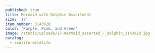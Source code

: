 ```yaml
---
published: true
title: Mermaid with Dolphin Assortment
size: '17'
item_number: 3143X2D
color: 'Purple, Pink, and Green'
image: /static/uploads/17-mermaid_assorted_-_dolphin_3143x2d.jpg
catalog:
  - sealife-wildlife
---
```


